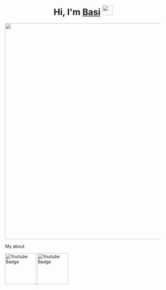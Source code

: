 <h1 align="center">Hi, I'm <a href="https://github.com/DevBasi" target="_blank">Basi</a> 
<img src="https://github.com/blackcater/blackcater/raw/main/images/Hi.gif" height="32"/></h1>

<div id="header" align="center">
  <img src="https://i.pinimg.com/736x/58/fb/fa/58fbfa767d19f19b7bf46aaf90d7b140.jpg" width="700"/>
</div>

My about

  <a href="your-telegram-URL">
    <img src="https://img.shields.io/badge/Telegram-2CA5E0?logo=telegram&logoColor=white " alt="Youtube Badge" width="100/>
  </a>
      
  <a href="your-telegram-URL">
    <img src="https://img.shields.io/badge/Discord-%235865F2.svg" alt="Youtube Badge" width="100"/>
  </a>
  
